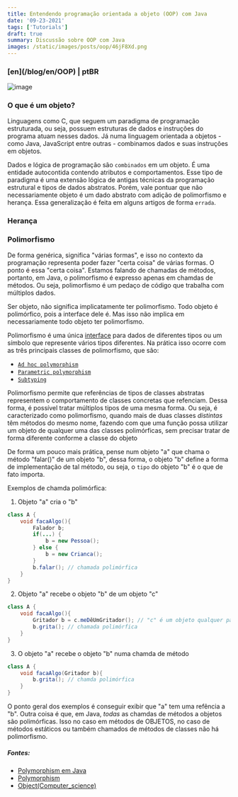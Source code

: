 ```yaml
---
title: Entendendo programação orientada a objeto (OOP) com Java
date: '09-23-2021'
tags: ['Tutorials']
draft: true
summary: Discussão sobre OOP com Java
images: /static/images/posts/oop/46jF8Xd.png
---
```


<h3>[en](/blog/en/OOP) | ptBR</h3>

![image](/static/images/posts/oop/46jF8Xd.png)

### O que é um objeto?

Linguagens como C, que seguem um paradigma de programação estruturada, ou seja, possuem estruturas de dados e instruções do programa atuam nesses dados. Já numa linguagem orientada a objetos - como Java, JavaScript entre outras - combinamos dados e suas instruções em objetos.

Dados e lógica de programação são `combinados` em um objeto. É uma entidade autocontida contendo atributos e comportamentos. Esse tipo de paradigma é uma extensão lógica de antigas técnicas da programação estrutural e tipos de dados abstratos. Porém, vale pontuar que não necessariamente objeto é um dado abstrato com adição de polimorfismo e herança. Essa generalização é feita em alguns artigos de forma `errada`.

### Herança

### Polimorfismo

De forma genérica, significa "várias formas", e isso no contexto da programação representa poder fazer "certa coisa" de várias formas. O ponto é essa "certa coisa". Estamos falando de chamadas de métodos, portanto, em Java, o polimorfismo é expresso apenas em chamdas de métodos. Ou seja, polimorfismo é um pedaço de código que trabalha com múltiplos dados.

Ser objeto, não significa implicatamente ter polimorfismo. Todo objeto é polimórfico, pois a interface dele é. Mas isso não implica em necessariamente todo objeto ter polimorfismo.

Polimorfismo é uma única [interface](<https://en.wikipedia.org/wiki/Interface_(computing)>) para dados de diferentes tipos ou um símbolo que represente vários tipos diferentes. Na prática isso ocorre com as três principais classes de polimorfismo, que são:

- [`Ad hoc polymorphism`](https://en.wikipedia.org/wiki/Ad_hoc_polymorphism)
- [`Parametric polymorphism`](https://en.wikipedia.org/wiki/Parametric_polymorphism)
- [`Subtyping`](https://en.wikipedia.org/wiki/Subtyping)

Polimorfismo permite que referências de tipos de classes abstratas representem o comportamento de classes concretas que refenciam. Dessa forma, é possível tratar múltiplos tipos de uma mesma forma. Ou seja, é caracterizado como polimorfismo, quando mais de duas classes _distintas_ têm métodos do mesmo nome, fazendo com que uma função possa utilizar um objeto de qualquer uma das classes polimórficas, sem precisar tratar de forma diferente conforme a classe do objeto

De forma um pouco mais prática, pense num objeto "a" que chama o método "falar()" de um objeto "b", dessa forma, o objeto "b" define a forma de implementação de tal método, ou seja, o `tipo` do objeto "b" é o que de fato importa.

Exemplos de chamda polimórfica:

1. Objeto "a" cria o "b"

```java
class A {
    void facaAlgo(){
        Falador b;
        if(...) {
            b = new Pessoa();
        } else {
            b = new Crianca();
        }
        b.falar(); // chamada polimórfica
    }
}
```

2. Objeto "a" recebe o objeto "b" de um objeto "c"

```java
class A {
    void facaAlgo(){
        Gritador b = c.meDêUmGritador(); // "c" é um objeto qualquer para o qual tenha referência
        b.grita(); // chamada polimórfica
    }
}
```

3. O objeto "a" recebe o objeto "b" numa chamda de método

```java
class A {
    void facaAlgo(Gritador b){
        b.grita(); // chamda polimórfica
    }
}
```

O ponto geral dos exemplos é conseguir exibir que "a" tem uma refência a "b".
Outra coisa é que, em Java, _todas_ as chamdas de métodos a objetos são polimórficas. Isso no caso em métodos de OBJETOS, no caso de métodos estáticos ou também chamados de métodos de classes não há polimorfismo.

##### Fontes:

- [Polymorphism em Java](https://beginnersbook.com/2013/03/polymorphism-in-java/)
- [Polymorphism](<https://en.wikipedia.org/wiki/Polymorphism_(computer_science)>)
- [Object(Computer_science)](<https://en.wikipedia.org/wiki/Object_(computer_science)>)
